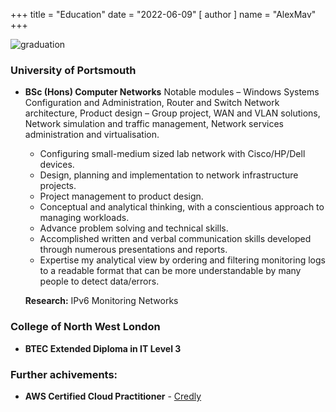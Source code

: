 +++
title = "Education"
date = "2022-06-09"
[ author ]
  name = "AlexMav"
+++

![graduation](/post/graduation.png)

### University of Portsmouth
* **BSc (Hons) Computer Networks**
Notable modules – Windows Systems Configuration and Administration, Router and Switch Network architecture, Product design – Group project, WAN and VLAN solutions, Network simulation and traffic management, Network services administration and virtualisation. 

  * Configuring small-medium sized lab network with Cisco/HP/Dell devices.
  * Design, planning and implementation to network infrastructure projects.
  * Project management to product design.
  * Conceptual and analytical thinking, with a conscientious approach to managing workloads.
  * Advance problem solving and technical skills.
  * Accomplished written and verbal communication skills developed through numerous presentations and reports.
  * Expertise my analytical view by ordering and filtering monitoring logs to a readable format that can be more understandable by many people to detect data/errors. 

  **Research:** IPv6 Monitoring Networks

### College of North West London
* **BTEC Extended Diploma in IT Level 3**
  
### Further achivements: 
* **AWS Certified Cloud Practitioner** - [Credly](https://www.credly.com/badges/62d78dae-579f-44d2-b40f-036bab7b5418?source=linked_in_profile)